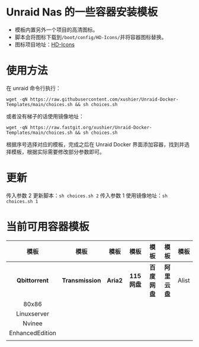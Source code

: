 # Unraid Nas 的一些容器安装模板

- 模板内置另外一个项目的高清图标。
- 脚本会将图标下载到`/boot/config/HD-Icons/`并将容器图标替换。
- 图标项目地址：[HD-Icons](https://github.com/xushier/HD-Icons)

# 使用方法
在 unraid 命令行执行：
```
wget -qN https://raw.githubusercontent.com/xushier/Unraid-Docker-Templates/main/choices.sh && sh choices.sh
```

或者没有梯子的话使用镜像地址：
```
wget -qN https://raw.fastgit.org/xushier/Unraid-Docker-Templates/main/choices.sh && sh choices.sh
```
根据序号选择对应的模板，完成之后在 Unraid Docker 界面添加容器，找到并选择模板，根据实际需要修改部分参数即可。

# 更新
传入参数 2 更新脚本：`sh choices.sh 2`
传入参数 1 使用镜像地址：`sh choices.sh 1`

# 当前可用容器模板

|模板|模板|模板|模板|模板|模板|模板|
|:--:|:--:|:--:|:--:|:--:|:--:|:--:|
|**Qbittorrent**|**Transmission**|**Aria2**|**115网盘**|**百度网盘**|**阿里云盘**|Alist|
|80x86||||||||
|Linuxserver||||||||
|Nvinee||||||||
|EnhancedEdition||||||||
|||||||||
